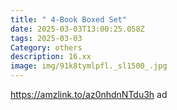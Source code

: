 ```yaml
---
title: " 4-Book Boxed Set"
date: 2025-03-03T13:00:25.058Z
tags: 2025-03-03
Category: others
description: 16.xx
image: img/91k8tymlpfl._sl1500_.jpg
---
```

https://amzlink.to/az0nhdnNTdu3h  ad